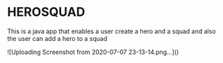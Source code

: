 <h1>HEROSQUAD</h1>
<P>This is a java app that enables a user create a hero and a squad and also the user can add a hero to a squad
   
</P>
![Uploading Screenshot from 2020-07-07 23-13-14.png…]()

